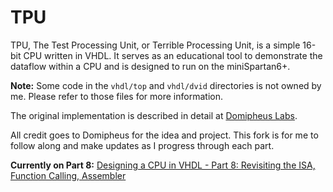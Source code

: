 # TPU

TPU, The Test Processing Unit, or Terrible Processing Unit, is a simple 16-bit CPU written in VHDL. It serves as an educational tool to demonstrate the dataflow within a CPU and is designed to run on the miniSpartan6+.

**Note:** Some code in the `vhdl/top` and `vhdl/dvid` directories is not owned by me. Please refer to those files for more information.

The original implementation is described in detail at [Domipheus Labs](http://labs.domipheus.com/blog/category/projects/tpu/).

All credit goes to Domipheus for the idea and project. This fork is for me to follow along and make updates as I progress through each part.

**Currently on Part 8:** [Designing a CPU in VHDL - Part 8: Revisiting the ISA, Function Calling, Assembler](https://domipheus.com/blog/designing-a-cpu-in-vhdl-part-8-revisiting-the-isa-function-calling-assembler/)

